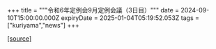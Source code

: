 +++
title = """令和6年定例会9月定例会議（3日目）"""
date = 2024-09-10T15:00:00.000Z
expiryDate = 2025-01-04T05:19:52.053Z
tags = ["kuriyama","news"]
+++


[[source]](https://www.town.kuriyama.hokkaido.jp/site/gikai/28820.html)
